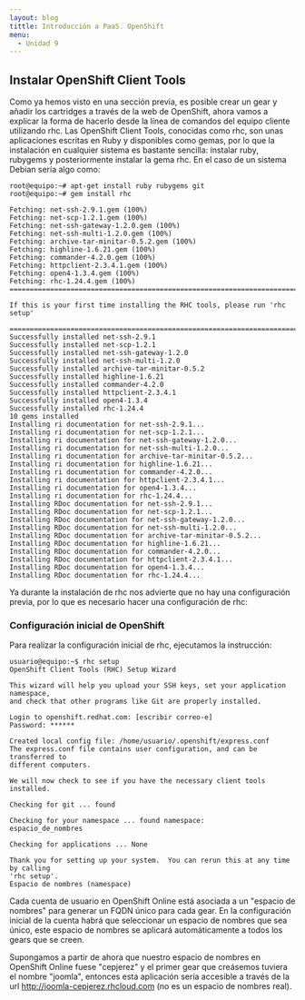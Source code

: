 ```yaml
---
layout: blog
tittle: Introducción a PaaS. OpenShift
menu:
  - Unidad 9
---
```


## Instalar OpenShift Client Tools

Como ya hemos visto en una sección previa, es posible crear un gear y añadir los
cartridges a través de la web de OpenShift, ahora vamos a explicar la forma de
hacerlo desde la línea de comandos  del equipo cliente utilizando rhc. Las
OpenShift Client Tools, conocidas como rhc, son unas aplicaciones escritas en
Ruby y disponibles como gemas, por lo que la instalación en cualquier sistema es
bastante sencilla: instalar ruby, rubygems y posteriormente instalar la gema
rhc. En el caso de un sistema Debian sería algo como:

    root@equipo:~# apt-get install ruby rubygems git
	root@equipo:~# gem install rhc
	
	Fetching: net-ssh-2.9.1.gem (100%)
	Fetching: net-scp-1.2.1.gem (100%)
	Fetching: net-ssh-gateway-1.2.0.gem (100%)
	Fetching: net-ssh-multi-1.2.0.gem (100%)
	Fetching: archive-tar-minitar-0.5.2.gem (100%)
	Fetching: highline-1.6.21.gem (100%)
	Fetching: commander-4.2.0.gem (100%)
	Fetching: httpclient-2.3.4.1.gem (100%)
	Fetching: open4-1.3.4.gem (100%)
	Fetching: rhc-1.24.4.gem (100%)
	===========================================================================
	
	If this is your first time installing the RHC tools, please run 'rhc setup'
	
	===========================================================================
	Successfully installed net-ssh-2.9.1
	Successfully installed net-scp-1.2.1
	Successfully installed net-ssh-gateway-1.2.0
	Successfully installed net-ssh-multi-1.2.0
	Successfully installed archive-tar-minitar-0.5.2
	Successfully installed highline-1.6.21
	Successfully installed commander-4.2.0
	Successfully installed httpclient-2.3.4.1
	Successfully installed open4-1.3.4
	Successfully installed rhc-1.24.4
	10 gems installed
	Installing ri documentation for net-ssh-2.9.1...
	Installing ri documentation for net-scp-1.2.1...
	Installing ri documentation for net-ssh-gateway-1.2.0...
	Installing ri documentation for net-ssh-multi-1.2.0...
	Installing ri documentation for archive-tar-minitar-0.5.2...
	Installing ri documentation for highline-1.6.21...
	Installing ri documentation for commander-4.2.0...
	Installing ri documentation for httpclient-2.3.4.1...
	Installing ri documentation for open4-1.3.4...
	Installing ri documentation for rhc-1.24.4...
	Installing RDoc documentation for net-ssh-2.9.1...
	Installing RDoc documentation for net-scp-1.2.1...
	Installing RDoc documentation for net-ssh-gateway-1.2.0...
	Installing RDoc documentation for net-ssh-multi-1.2.0...
	Installing RDoc documentation for archive-tar-minitar-0.5.2...
	Installing RDoc documentation for highline-1.6.21...
	Installing RDoc documentation for commander-4.2.0...
	Installing RDoc documentation for httpclient-2.3.4.1...
	Installing RDoc documentation for open4-1.3.4...
	Installing RDoc documentation for rhc-1.24.4...

Ya durante la instalación de rhc nos advierte que no hay una configuración
previa, por lo que es necesario hacer una configuración de rhc:

### Configuración inicial de OpenShift

Para realizar la configuración inicial de rhc, ejecutamos la instrucción:
	
    usuario@equipo:~$ rhc setup
	OpenShift Client Tools (RHC) Setup Wizard
 
    This wizard will help you upload your SSH keys, set your application namespace,
    and check that other programs like Git are properly installed.
 
    Login to openshift.redhat.com: [escribir correo-e]
    Password: ******
 
    Created local config file: /home/usuario/.openshift/express.conf
    The express.conf file contains user configuration, and can be transferred to
    different computers.
 
    We will now check to see if you have the necessary client tools installed.
 
    Checking for git ... found
 
    Checking for your namespace ... found namespace:
    espacio_de_nombres
 
    Checking for applications ... None
 
    Thank you for setting up your system.  You can rerun this at any time by calling
    'rhc setup'.
    Espacio de nombres (namespace)

Cada cuenta de usuario en OpenShift Online está asociada a un "espacio de
nombres" para generar un FQDN único para cada gear. En la configuración inicial
de la cuenta habrá que seleccionar un espacio de nombres que sea único, este
espacio de nombres se aplicará automáticamente a todos los gears que se creen.

Supongamos a partir de ahora que nuestro espacio de nombres en OpenShift
Online fuese "cepjerez" y el primer gear que creásemos tuviera el nombre
"joomla", entonces esta aplicación sería accesible a través de la
url http://joomla-cepjerez.rhcloud.com (no es un espacio de nombres real).

